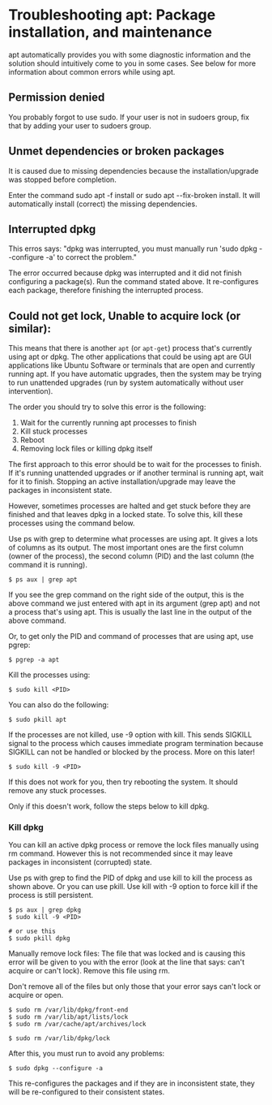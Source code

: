 # Troubleshooting apt: Package installation, and maintenance

apt automatically provides you with some diagnostic information and the solution should intuitively come to you in some cases. See below for more information about common errors while using apt.

## Permission denied

You probably forgot to use sudo. If your user is not in sudoers group, fix that by adding your user to sudoers group.

## Unmet dependencies or broken packages

It is caused due to missing dependencies because the installation/upgrade was stopped before completion.

Enter the command sudo apt -f install or sudo apt --fix-broken install. It will automatically install (correct) the missing dependencies.

## Interrupted dpkg

This erros says: "dpkg was interrupted, you must manually run 'sudo dpkg --configure -a' to correct the problem."

The error occurred because dpkg was interrupted and it did not finish configuring a package(s). Run the command stated above. It re-configures each package, therefore finishing the interrupted process.

## Could not get lock, Unable to acquire lock (or similar):

This means that there is another `apt` (or `apt-get`) process that's currently using apt or dpkg. The other applications that could be using apt are GUI applications like Ubuntu Software or terminals that are open and currently running apt. If you have automatic upgrades, then the system may be trying to run unattended upgrades (run by system automatically without user intervention).

The order you should try to solve this error is the following:

1. Wait for the currently running apt processes to finish
2. Kill stuck processes
3. Reboot
4. Removing lock files or killing dpkg itself

The first approach to this error should be to wait for the processes to finish. If it's running unattended upgrades or if another terminal is running apt, wait for it to finish. Stopping an active installation/upgrade may leave the packages in inconsistent state.

However, sometimes processes are halted and get stuck before they are finished and that leaves dpkg in a locked state. To solve this, kill these processes using the command below.

Use ps with grep to determine what processes are using apt. It gives a lots of columns as its output. The most important ones are the first column (owner of the process), the second column (PID) and the last column (the command it is running).

```
$ ps aux | grep apt
```

If you see the grep command on the right side of the output, this is the above command we just entered with apt in its argument (grep apt) and not a process that's using apt. This is usually the last line in the output of the above command.

Or, to get only the PID and command of processes that are using apt, use pgrep:

```
$ pgrep -a apt
```

Kill the processes using:

```
$ sudo kill <PID>
```

You can also do the following:

```
$ sudo pkill apt
```

If the processes are not killed, use -9 option with kill. This sends SIGKILL signal to the process which causes immediate program termination because SIGKILL can not be handled or blocked by the process. More on this later!

```
$ sudo kill -9 <PID>
```

If this does not work for you, then try rebooting the system. It should remove any stuck processes.

Only if this doesn't work, follow the steps below to kill dpkg.

### Kill dpkg

You can kill an active dpkg process or remove the lock files manually using rm command. However this is not recommended since it may leave packages in inconsistent (corrupted) state.

Use ps with grep to find the PID of dpkg and use kill to kill the process as shown above. Or you can use pkill. Use kill with -9 option to force kill if the process is still persistent.

```
$ ps aux | grep dpkg
$ sudo kill -9 <PID>

# or use this
$ sudo pkill dpkg
```

Manually remove lock files: The file that was locked and is causing this error will be given to you with the error (look at the line that says: can't acquire or can't lock). Remove this file using rm.

Don't remove all of the files but only those that your error says can't lock or acquire or open.

```
$ sudo rm /var/lib/dpkg/front-end
$ sudo rm /var/lib/apt/lists/lock
$ sudo rm /var/cache/apt/archives/lock

$ sudo rm /var/lib/dpkg/lock
```

After this, you must run to avoid any problems:

```
$ sudo dpkg --configure -a
```

This re-configures the packages and if they are in inconsistent state, they will be re-configured to their consistent states.
